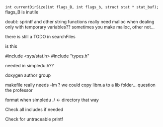 
`int currentDirSize(int flags_B, int flags_b, struct stat * stat_buf);`
flags_B is inutile 

doubt: sprintf and other string functions really need malloc when dealing only with temporary variables??
sometimes you make malloc, other not...

there is still a TODO in searchFiles

is this

#include <sys/stat.h>
#include "types.h"

needed in simpledu.h??

doxygen author group

makefile really needs -lm ? we could copy libm.a to a lib folder... question the professor

format when simpledu ./ <- directory that way

Check all includes if needed

Check for untraceable printf